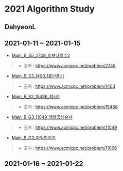 # 2021 Algorithm Study
## DahyeonL


## 2021-01-11 ~ 2021-01-15
* [Main_B_S5_2748_피보나치수2](https://github.com/DahyeonL/Algorithm/blob/main/1%EC%9B%943%EC%A7%B8%EC%A3%BC/Main_B_S5_2748_%ED%94%BC%EB%B3%B4%EB%82%98%EC%B9%98%EC%88%982.java)
> * 출처 : https://www.acmicpc.net/problem/2748
* [Main_B_S3_1463_1로만들기](https://github.com/DahyeonL/Algorithm/blob/main/1%EC%9B%943%EC%A7%B8%EC%A3%BC/Main_B_S3_1463_1%EB%A1%9C%EB%A7%8C%EB%93%A4%EA%B8%B0.java)
> * 출처 : https://www.acmicpc.net/problem/1463
* [Main_B_S2_15486_퇴사2](https://github.com/DahyeonL/Algorithm/blob/main/1%EC%9B%943%EC%A7%B8%EC%A3%BC/Main_B_S3_1463_1%EB%A1%9C%EB%A7%8C%EB%93%A4%EA%B8%B0.java)
> * 출처 : https://www.acmicpc.net/problem/15486
* [Main_B_G3_11049_행렬곱셈순서](https://github.com/DahyeonL/Algorithm/blob/main/1%EC%9B%943%EC%A7%B8%EC%A3%BC/Main_B_G3_11049_%ED%96%89%EB%A0%AC%EA%B3%B1%EC%85%88%EC%88%9C%EC%84%9C.java)
> * 출처 : https://www.acmicpc.net/problem/11049
* [Main_B_G3_파일합치기](https://github.com/DahyeonL/Algorithm/blob/main/1%EC%9B%943%EC%A7%B8%EC%A3%BC/Main_B_G3_11066_%ED%8C%8C%EC%9D%BC%ED%95%A9%EC%B9%98%EA%B8%B0.java)
> * 출처 : https://www.acmicpc.net/problem/11066

## 2021-01-16 ~ 2021-01-22
